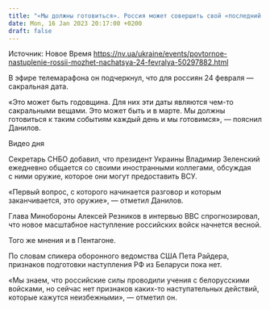 ```yaml
---
title: "«Мы должны готовиться». Россия может совершить свой «последний рывок» на годовщину полномасштабного вторжения или в марте — Данилов"
date: Mon, 16 Jan 2023 20:17:00 +0200
draft: false
---
```

Источник: Новое Время https://nv.ua/ukraine/events/povtornoe-nastuplenie-rossii-mozhet-nachatsya-24-fevralya-50297882.html


 В эфире телемарафона он подчеркнул, что для россиян 24 февраля — сакральная дата.

«Это может быть годовщина. Для них эти даты являются чем-то сакральными вещами. Это может быть и в марте. Мы должны готовиться к таким событиям каждый день и мы готовимся», — пояснил Данилов.

  Видео дня   

Секретарь СНБО добавил, что президент Украины Владимир Зеленский ежедневно общается со своими иностранными коллегами, обсуждая с ними оружие, которое они могут предоставить ВСУ.

«Первый вопрос, с которого начинается разговор и которым заканчивается, это оружие», — отметил Данилов.

Глава Минобороны Алексей Резников в интервью BBC спрогнозировал, что новое масштабное наступление российских войск начнется весной.

Того же мнения и в Пентагоне.

По словам спикера оборонного ведомства США Пета Райдера, признаков подготовки наступления РФ из Беларуси пока нет.

«Мы знаем, что российские силы проводили учения с белорусскими войсками, но сейчас нет признаков каких-то наступательных действий, которые кажутся неизбежными», — отметил он.
